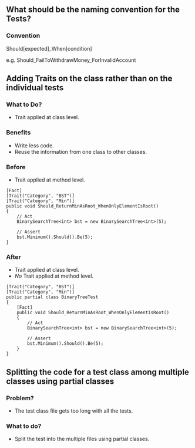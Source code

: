 ## What should be the naming convention for the Tests?

### Convention

Should[expected]_When[condition]

e.g. Should_FailToWithdrawMoney_ForInvalidAccount


## Adding Traits on the class rather than on the individual tests

### What to Do?

* Trait applied at class level.


### Benefits

* Write less code.
* Reuse the information from one class to other classes.

### Before

* Trait applied at method level.

```
[Fact]
[Trait("Category", "BST")]
[Trait("Category", "Min")]
public void Should_ReturnMinAsRoot_WhenOnlyElementIsRoot()
{
    // Act
    BinarySearchTree<int> bst = new BinarySearchTree<int>(5);

    // Assert
    bst.Minimum().Should().Be(5);
}

```

### After

* Trait applied at class level.
* *No* Trait applied at method level.

```
[Trait("Category", "BST")]
[Trait("Category", "Min")]
public partial class BinaryTreeTest
{
    [Fact]
    public void Should_ReturnMinAsRoot_WhenOnlyElementIsRoot()
    {
        // Act
        BinarySearchTree<int> bst = new BinarySearchTree<int>(5);

        // Assert
        bst.Minimum().Should().Be(5);
    }
}

```

## Splitting the code for a test class among multiple classes using partial classes

### Problem?
* The test class file gets too long with all the tests.

### What to do?
* Split the test into the multiple files using partial classes.


